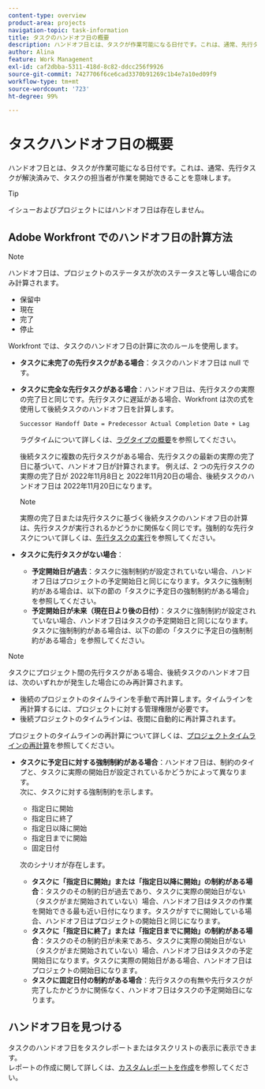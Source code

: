```yaml
---
content-type: overview
product-area: projects
navigation-topic: task-information
title: タスクのハンドオフ日の概要
description: ハンドオフ日とは、タスクが作業可能になる日付です。これは、通常、先行タスクが解決済みで、タスクの担当者が作業を開始できることを意味します。
author: Alina
feature: Work Management
exl-id: caf2dbba-5311-418d-8c82-ddcc256f9926
source-git-commit: 7427706f6ce6cad3370b91269c1b4e7a10ed09f9
workflow-type: tm+mt
source-wordcount: '723'
ht-degree: 99%

---
```


# タスクハンドオフ日の概要

ハンドオフ日とは、タスクが作業可能になる日付です。これは、通常、先行タスクが解決済みで、タスクの担当者が作業を開始できることを意味します。

>[!TIP]
>
>イシューおよびプロジェクトにはハンドオフ日は存在しません。

## Adobe Workfront でのハンドオフ日の計算方法

>[!NOTE]
>
>ハンドオフ日は、プロジェクトのステータスが次のステータスと等しい場合にのみ計算されます。
>
>* 保留中
>* 現在
>* 完了
>* 停止
>

Workfront では、タスクのハンドオフ日の計算に次のルールを使用します。

* **タスクに未完了の先行タスクがある場合**：タスクのハンドオフ日は null です。
* **タスクに完全な先行タスクがある場合**：ハンドオフ日は、先行タスクの実際の完了日と同じです。先行タスクに遅延がある場合、Workfront は次の式を使用して後続タスクのハンドオフ日を計算します。

  `Successor Handoff Date = Predecessor Actual Completion Date + Lag`

  ラグタイムについて詳しくは、[ラグタイプの概要](../use-prdcssrs/lag-types.md)を参照してください。

  後続タスクに複数の先行タスクがある場合、先行タスクの最新の実際の完了日に基づいて、ハンドオフ日が計算されます。 例えば、2 つの先行タスクの実際の完了日が 2022年11月8日と 2022年11月20日の場合、後続タスクのハンドオフ日は 2022年11月20日になります。

  >[!NOTE]
  >
  >   実際の完了日または先行タスクに基づく後続タスクのハンドオフ日の計算は、先行タスクが実行されるかどうかに関係なく同じです。強制的な先行タスクについて詳しくは、[先行タスクの実行](../use-prdcssrs/enforced-predecessors.md)を参照してください。


* **タスクに先行タスクがない場合**：

   * **予定開始日が過去**：タスクに強制制約が設定されていない場合、ハンドオフ日はプロジェクトの予定開始日と同じになります。タスクに強制制約がある場合は、以下の節の「タスクに予定日の強制制約がある場合」を参照してください。
   * **予定開始日が未来（現在日より後の日付）**：タスクに強制制約が設定されていない場合、ハンドオフ日はタスクの予定開始日と同じになります。タスクに強制制約がある場合は、以下の節の「タスクに予定日の強制制約がある場合」を参照してください。

>[!NOTE]
>
>タスクにプロジェクト間の先行タスクがある場合、後続タスクのハンドオフ日は、次のいずれかが発生した場合にのみ再計算されます。
>
>* 後続のプロジェクトのタイムラインを手動で再計算します。タイムラインを再計算するには、プロジェクトに対する管理権限が必要です。
>* 後続プロジェクトのタイムラインは、夜間に自動的に再計算されます。
>
>プロジェクトのタイムラインの再計算について詳しくは、[プロジェクトタイムラインの再計算](../../../manage-work/projects/manage-projects/recalculate-project-timeline.md)を参照してください。

* **タスクに予定日に対する強制制約がある場合**：ハンドオフ日は、制約のタイプと、タスクに実際の開始日が設定されているかどうかによって異なります。\
  次に、タスクに対する強制制約を示します。

   * 指定日に開始
   * 指定日に終了
   * 指定日以降に開始
   * 指定日までに開始
   * 固定日付

  次のシナリオが存在します。

   * **タスクに「指定日に開始」または「指定日以降に開始」の制約がある場合**：タスクのその制約日が過去であり、タスクに実際の開始日がない（タスクがまだ開始されていない）場合、ハンドオフ日はタスクの作業を開始できる最も近い日付になります。タスクがすでに開始している場合、ハンドオフ日はプロジェクトの開始日と同じになります。
   * **タスクに「指定日に終了」または「指定日までに開始」の制約がある場合**：タスクのその制約日が未来であろ、タスクに実際の開始日がない（タスクがまだ開始されていない）場合、ハンドオフ日はタスクの予定開始日になります。タスクに実際の開始日がある場合、ハンドオフ日はプロジェクトの開始日になります。
   * **タスクに固定日付の制約がある場合**：先行タスクの有無や先行タスクが完了したかどうかに関係なく、ハンドオフ日はタスクの予定開始日になります。

<!--these are old descriptions, edited by Anna As. on August 25, 2023 in this issue - https://experience.adobe.com/#/@adobeinternalworkfront/so:hub-Hub/workfront/issue/64c0032500018fabd4fc484167eb10dc/updates
   * When the task has a constraint of Must Start On or Start No Earlier Than, the Handoff Date is the Constraint date, unless there is an Actual Start Date on the task. If there is an Actual Start Date on the task, the Handoff Date is the Actual Completion Date of the predecessor.
   * When the task has a constraint of Must Finish On or Start No Later Than, the Handoff Date is always the Actual Completion Date of the predecessor, regardless of whether there is an Actual Start Date on the task or not. 
   * When the task has a constraint of Fixed Dates, the Handoff Date is the Planned Start Date of the task, regardless of whether it has a predecessor or not and regardless of whether the predecessor is completed or not.

-->

## ハンドオフ日を見つける

タスクのハンドオフ日をタスクレポートまたはタスクリストの表示に表示できます。\
レポートの作成に関して詳しくは、[カスタムレポートを作成](../../../reports-and-dashboards/reports/creating-and-managing-reports/create-custom-report.md)を参照してください。

